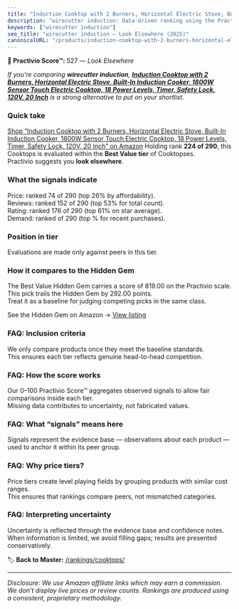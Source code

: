 ```yaml
---
title: "Induction Cooktop with 2 Burners, Horizontal Electric Stove, Built-In Induction Cooker, 1800W Sensor Touch Electric Cooktop, 18 Power Levels, Timer, Safety Lock, 120V, 20 Inch"
description: "wirecutter induction: Data-driven ranking using the Practivio Score™. Positioned by quality, value, demand, findability, momentum."
keywords: ["wirecutter induction"]
seo_title: "wirecutter induction — Look Elsewhere (2025)"
canonicalURL: "/products/induction-cooktop-with-2-burners-horizontal-electric-stove-built-in-induction-cooker-1800w-sensor-touch-electric-cooktop-18-power-levels-timer-safety-lock-120v-20-inch-B0D4JVGZPW/"
---
```


**🚫 Practivio Score™:** 527 — _Look Elsewhere_


*If you're comparing **wirecutter induction**, **[Induction Cooktop with 2 Burners, Horizontal Electric Stove, Built-In Induction Cooker, 1800W Sensor Touch Electric Cooktop, 18 Power Levels, Timer, Safety Lock, 120V, 20 Inch](https://www.amazon.com/dp/B0D4JVGZPW?tag=practivio-20)** is a strong alternative to put on your shortlist.*
### Quick take
[Shop “Induction Cooktop with 2 Burners, Horizontal Electric Stove, Built-In Induction Cooker, 1800W Sensor Touch Electric Cooktop, 18 Power Levels, Timer, Safety Lock, 120V, 20 Inch” on Amazon](https://www.amazon.com/dp/B0D4JVGZPW?tag=practivio-20)
Holding rank **224 of 290**, this Cooktops is evaluated within the **Best Value tier** of Cooktopses.  
Practivio suggests you **look elsewhere**.

### What the signals indicate
Price: ranked 74 of 290 (top 26% by affordability).  
Reviews: ranked 152 of 290 (top 53% for total count).  
Rating: ranked 176 of 290 (top 61% on star average).  
Demand: ranked  of 290 (top % for recent purchases).

### Position in tier
Evaluations are made only against peers in this tier.

### How it compares to the Hidden Gem
The Best Value Hidden Gem carries a score of 819.00 on the Practivio scale.  
This pick trails the Hidden Gem by 292.00 points.  
Treat it as a baseline for judging competing picks in the same class.  

See the Hidden Gem on Amazon → [View listing](https://www.amazon.com/dp/B01FLR0ET8?tag=practivio-20)

### FAQ: Inclusion criteria
We only compare products once they meet the baseline standards.  
This ensures each tier reflects genuine head-to-head competition.

### FAQ: How the score works
Our 0–100 Practivio Score™ aggregates observed signals to allow fair comparisons inside each tier.  
Missing data contributes to uncertainty, not fabricated values.

### FAQ: What “signals” means here
Signals represent the evidence base — observations about each product — used to anchor it within its peer group.

### FAQ: Why price tiers?
Price tiers create level playing fields by grouping products with similar cost ranges.  
This ensures that rankings compare peers, not mismatched categories.

### FAQ: Interpreting uncertainty
Uncertainty is reflected through the evidence base and confidence notes.  
When information is limited, we avoid filling gaps; results are presented conservatively.


🏷️ **Back to Master:** [/rankings/cooktops/](/rankings/cooktops/)

---
_Disclosure: We use Amazon affiliate links which may earn a commission. We don’t display live prices or review counts. Rankings are produced using a consistent, proprietary methodology._
